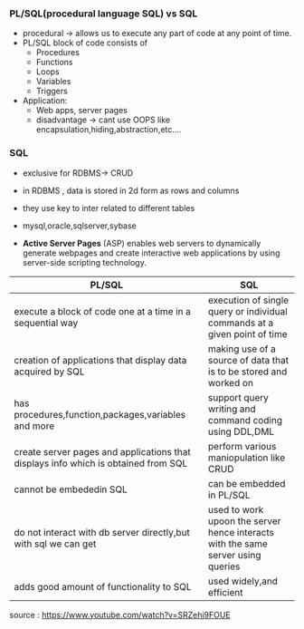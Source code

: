 ### PL/SQL(procedural language SQL) vs SQL
* procedural -> allows us to execute any part of code at any point of time.
* PL/SQL block of code consists of
  * Procedures
  * Functions
  * Loops
  * Variables
  * Triggers
* Application:
  * Web apps, server pages
  * disadvantage -> cant use OOPS like encapsulation,hiding,abstraction,etc....
### SQL
  * exclusive for RDBMS-> CRUD
  * in RDBMS , data is stored in 2d form as rows and columns
  * they use key to inter related to different tables
  * mysql,oracle,sqlserver,sybase

  * **Active Server Pages** (ASP) enables web servers to dynamically generate webpages and create interactive web applications by using server-side scripting technology.
  
| PL/SQL  | SQL  |
|---|---|
| execute a block of code one at a time in a sequential way  | execution of single query or individual commands at a given point of time  |
| creation of applications that display data acquired by SQL  |  making use of a source of data that is to be stored and worked on |
| has procedures,function,packages,variables and more  |  support query writing and command coding using DDL,DML
| create server pages and applications that displays info which is obtained from SQL | perform various maniopulation like CRUD
| cannot be embededin SQL  |  can be embedded in PL/SQL |
| do not interact with db server directly,but with sql we can get  |  used to work upoon the server hence interacts with the same server using queries |
| adds good amount of functionality to SQL  |  used widely,and efficient |

source : https://www.youtube.com/watch?v=SRZehj9FOUE
